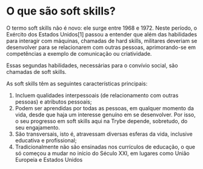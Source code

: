 <h1 aligh="center"> O que são soft skills? </h1>

O termo soft skills não é novo: ele surge entre 1968 e 1972. Neste período, o Exército dos Estados Unidos[1] passou a entender que além das habilidades para interagir com máquinas, chamadas de hard skills, militares deveriam se desenvolver para se relacionarem com outras pessoas, aprimorando-se em competências a exemplo de comunicação ou criatividade.

Essas segundas habilidades, necessárias para o convívio social, são chamadas de soft skills.

As soft skills têm as seguintes características principais:

<ol>
<li>Incluem qualidades interpessoais (de relacionamento com outras pessoas) e atributos pessoais;</li>
<li>Podem ser aprendidas por todas as pessoas, em qualquer momento da vida, desde que haja um interesse genuíno em se desenvolver. Por isso, o seu progresso em soft skills aqui na Trybe depende, sobretudo, do seu engajamento.	</li>
<li>São transversais, isto é, atravessam diversas esferas da vida, inclusive educativa e profissional;</li>
<li>Tradicionalmente não são ensinadas nos currículos de educação, o que só começou a mudar no início do Século XXI, em lugares como União Europeia e Estados Unidos</li>
</ol>   
